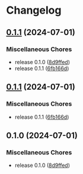 # Changelog

## [0.1.1](https://github.com/VersesTech/helm-charts/compare/genius-core-admin-v0.1.1...genius-core-admin-v0.1.1) (2024-07-01)


### Miscellaneous Chores

* release 0.1.0 ([8d9ffed](https://github.com/VersesTech/helm-charts/commit/8d9ffed4f904acb6ddd7187712e614d723e37db0))
* release 0.1.1 ([6fb166d](https://github.com/VersesTech/helm-charts/commit/6fb166d04c8e4c63145a68a223e00c258b489713))

## [0.1.1](https://github.com/VersesTech/helm-charts/compare/genius-core-admin-v0.1.0...genius-core-admin-v0.1.1) (2024-07-01)


### Miscellaneous Chores

* release 0.1.1 ([6fb166d](https://github.com/VersesTech/helm-charts/commit/6fb166d04c8e4c63145a68a223e00c258b489713))

## 0.1.0 (2024-07-01)


### Miscellaneous Chores

* release 0.1.0 ([8d9ffed](https://github.com/VersesTech/helm-charts/commit/8d9ffed4f904acb6ddd7187712e614d723e37db0))
